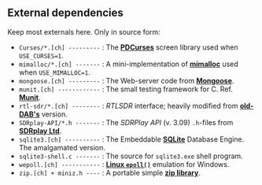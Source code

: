 ## External dependencies

Keep most externals here. Only in source form:
 * `Curses/*.[ch] ---------` : The **[PDCurses](https://github.com/wmcbrine/PDCurses)** screen library used when `USE_CURSES=1`.
 * `mimalloc/*.[ch] -------` : A mini-implementation of **[mimalloc](https://github.com/microsoft/mimalloc)** used when `USE_MIMALLOC=1`.
 * `mongoose.[ch] ---------` : The Web-server code from **[Mongoose](https://github.com/cesanta/mongoose)**.
 * `munit.[ch] ------------` : The small testing framework for C. Ref. **[Munit](https://github.com/nemequ/munit)**.
 * `rtl-sdr/*.[ch] --------` : *RTLSDR* interface; heavily modified from **[old-DAB's](https://github.com/old-dab/rtlsdr)** version.
 * `SDRplay-API/*.h -------` : The *SDRPlay API* (v. 3.09) `.h`-files from **[SDRplay Ltd](https://www.sdrplay.com)**.
 * `sqlite3.[ch] ----------` : The Embeddable **[SQLite](http://www.sqlite.org)** Database Engine. The amalgamated version.
 * `sqlite3-shell.c -------` : The source for `sqlite3.exe` shell program.
 * `wepoll.[ch] -----------` : **[Linux `epoll()`](https://github.com/piscisaureus/wepoll)** emulation for Windows.
 * `zip.[ch] + miniz.h ----` : A portable simple **[zip library](https://github.com/kuba--/zip)**.
